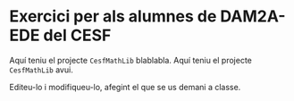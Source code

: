 # Exercici per als alumnes de DAM2A-EDE del CESF

Aquí teniu el projecte `CesfMathLib` blablabla. 
Aquí teniu el projecte `CesfMathLib` avui. 

Editeu-lo i modifiqueu-lo, afegint el que se us demani a classe.

